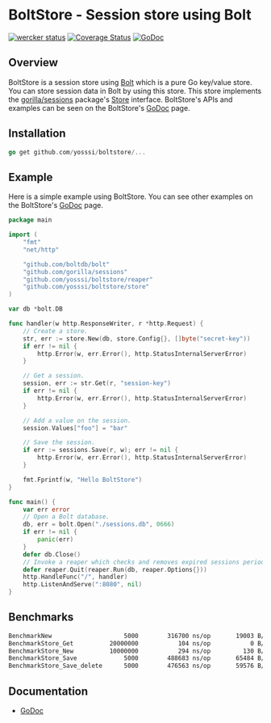 # BoltStore - Session store using Bolt

[![wercker status](https://app.wercker.com/status/752959ce0f923476671e49fb9b76ebe0/m "wercker status")](https://app.wercker.com/project/bykey/752959ce0f923476671e49fb9b76ebe0)
[![Coverage Status](https://coveralls.io/repos/yosssi/boltstore/badge.png?branch=HEAD)](https://coveralls.io/r/yosssi/boltstore)
[![GoDoc](https://godoc.org/github.com/yosssi/boltstore?status.png)](https://godoc.org/github.com/yosssi/boltstore)

## Overview

BoltStore is a session store using [Bolt](https://github.com/boltdb/bolt) which is a pure Go key/value store. You can store session data in Bolt by using this store. This store implements the [gorilla/sessions](https://github.com/gorilla/sessions) package's [Store](http://godoc.org/github.com/gorilla/sessions#Store) interface. BoltStore's APIs and examples can be seen on the BoltStore's [GoDoc](http://godoc.org/github.com/yosssi/boltstore) page.

## Installation

```go
go get github.com/yosssi/boltstore/...
```

## Example

Here is a simple example using BoltStore. You can see other examples on the BoltStore's [GoDoc](http://godoc.org/github.com/yosssi/boltstore) page.

```go
package main

import (
	"fmt"
	"net/http"

	"github.com/boltdb/bolt"
	"github.com/gorilla/sessions"
	"github.com/yosssi/boltstore/reaper"
	"github.com/yosssi/boltstore/store"
)

var db *bolt.DB

func handler(w http.ResponseWriter, r *http.Request) {
	// Create a store.
	str, err := store.New(db, store.Config{}, []byte("secret-key"))
	if err != nil {
		http.Error(w, err.Error(), http.StatusInternalServerError)
	}

	// Get a session.
	session, err := str.Get(r, "session-key")
	if err != nil {
		http.Error(w, err.Error(), http.StatusInternalServerError)
	}

	// Add a value on the session.
	session.Values["foo"] = "bar"

	// Save the session.
	if err := sessions.Save(r, w); err != nil {
		http.Error(w, err.Error(), http.StatusInternalServerError)
	}

	fmt.Fprintf(w, "Hello BoltStore")
}

func main() {
	var err error
	// Open a Bolt database.
	db, err = bolt.Open("./sessions.db", 0666)
	if err != nil {
		panic(err)
	}
	defer db.Close()
	// Invoke a reaper which checks and removes expired sessions periodically.
	defer reaper.Quit(reaper.Run(db, reaper.Options{}))
	http.HandleFunc("/", handler)
	http.ListenAndServe(":8080", nil)
}
```

## Benchmarks

```sh
BenchmarkNew	    			5000	    316700 ns/op	   19003 B/op	      35 allocs/op
BenchmarkStore_Get			20000000	       104 ns/op	       0 B/op	       0 allocs/op
BenchmarkStore_New			10000000	       294 ns/op	     130 B/op	       2 allocs/op
BenchmarkStore_Save	    		5000	    488683 ns/op	   65484 B/op	     136 allocs/op
BenchmarkStore_Save_delete	    5000	    476563 ns/op	   59576 B/op	      76 allocs/op
```

## Documentation
* [GoDoc](http://godoc.org/github.com/yosssi/boltstore)
